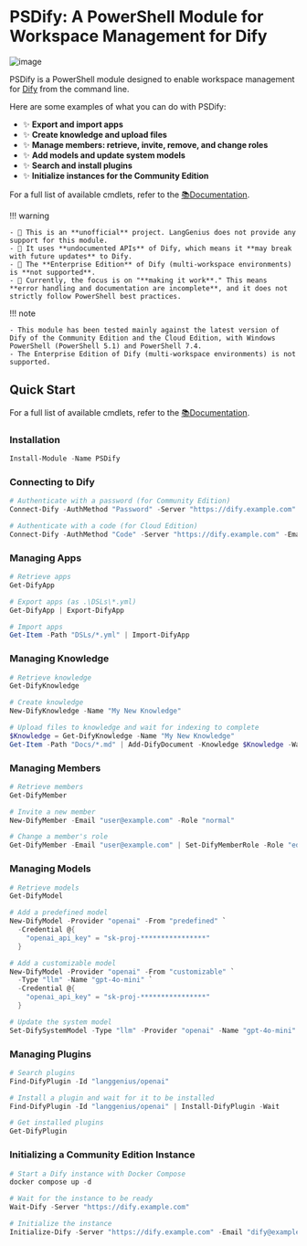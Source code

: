 # PSDify: A PowerShell Module for Workspace Management for Dify

![image](https://github.com/user-attachments/assets/fd7a22ea-4ed6-46c3-a2dc-4027c2650f5e)

PSDify is a PowerShell module designed to enable workspace management for [Dify](https://github.com/langgenius/dify) from the command line.

Here are some examples of what you can do with PSDify:

- ✨ **Export and import apps**
- ✨ **Create knowledge and upload files**
- ✨ **Manage members: retrieve, invite, remove, and change roles**
- ✨ **Add models and update system models**
- ✨ **Search and install plugins**
- ✨ **Initialize instances for the Community Edition**

For a full list of available cmdlets, refer to the [📚Documentation](https://kurokobo.github.io/psdify/).

!!! warning

    - 🚨 This is an **unofficial** project. LangGenius does not provide any support for this module.
    - 🚨 It uses **undocumented APIs** of Dify, which means it **may break with future updates** to Dify.
    - 🚨 The **Enterprise Edition** of Dify (multi-workspace environments) is **not supported**.
    - 🚨 Currently, the focus is on "**making it work**." This means **error handling and documentation are incomplete**, and it does not strictly follow PowerShell best practices.

!!! note

    - This module has been tested mainly against the latest version of Dify of the Community Edition and the Cloud Edition, with Windows PowerShell (PowerShell 5.1) and PowerShell 7.4.
    - The Enterprise Edition of Dify (multi-workspace environments) is not supported.

## Quick Start

For a full list of available cmdlets, refer to the [📚Documentation](https://kurokobo.github.io/psdify/).

### Installation

```powershell
Install-Module -Name PSDify
```

### Connecting to Dify

```powershell
# Authenticate with a password (for Community Edition)
Connect-Dify -AuthMethod "Password" -Server "https://dify.example.com" -Email "dify@example.com"

# Authenticate with a code (for Cloud Edition)
Connect-Dify -AuthMethod "Code" -Server "https://dify.example.com" -Email "dify@example.com"
```

### Managing Apps

```powershell
# Retrieve apps
Get-DifyApp

# Export apps (as .\DSLs\*.yml)
Get-DifyApp | Export-DifyApp

# Import apps
Get-Item -Path "DSLs/*.yml" | Import-DifyApp
```

### Managing Knowledge

```powershell
# Retrieve knowledge
Get-DifyKnowledge

# Create knowledge
New-DifyKnowledge -Name "My New Knowledge"

# Upload files to knowledge and wait for indexing to complete
$Knowledge = Get-DifyKnowledge -Name "My New Knowledge"
Get-Item -Path "Docs/*.md" | Add-DifyDocument -Knowledge $Knowledge -Wait
```

### Managing Members

```powershell
# Retrieve members
Get-DifyMember

# Invite a new member
New-DifyMember -Email "user@example.com" -Role "normal"

# Change a member's role
Get-DifyMember -Email "user@example.com" | Set-DifyMemberRole -Role "editor"
```

### Managing Models

```powershell
# Retrieve models
Get-DifyModel

# Add a predefined model
New-DifyModel -Provider "openai" -From "predefined" `
  -Credential @{
    "openai_api_key" = "sk-proj-****************"
  }

# Add a customizable model
New-DifyModel -Provider "openai" -From "customizable" `
  -Type "llm" -Name "gpt-4o-mini" `
  -Credential @{
    "openai_api_key" = "sk-proj-****************"
  }

# Update the system model
Set-DifySystemModel -Type "llm" -Provider "openai" -Name "gpt-4o-mini"
```

### Managing Plugins

```powershell
# Search plugins
Find-DifyPlugin -Id "langgenius/openai"

# Install a plugin and wait for it to be installed
Find-DifyPlugin -Id "langgenius/openai" | Install-DifyPlugin -Wait

# Get installed plugins
Get-DifyPlugin
```

### Initializing a Community Edition Instance

```powershell
# Start a Dify instance with Docker Compose
docker compose up -d

# Wait for the instance to be ready
Wait-Dify -Server "https://dify.example.com"

# Initialize the instance
Initialize-Dify -Server "https://dify.example.com" -Email "dify@example.com" -Name "Dify"
```
